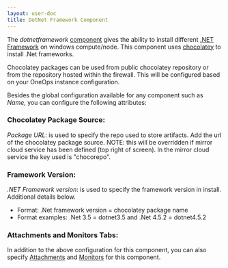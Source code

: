 ```yaml
---
layout: user-doc
title: DotNet Framework Component
---
```


The _dotnetframework_ [component](./components.html) gives the ability to install different
[.NET Framework](https://msdn.microsoft.com/en-us/library/w0x726c2(v=vs.110).aspx) on windows
compute/node. This component uses [chocolatey](./chocolatey-package-component.html) to install .Net frameworks.

Chocolatey packages can be used from public chocolatey repository or from the repository hosted within the firewall. This
will be configured based on your OneOps instance configuration.<br>

Besides the global configuration available for any component such as _Name_, you can configure the
following attributes:<br>

### Chocolatey Package Source:
_Package URL_: is used to specify the repo used to store artifacts. Add the url of the chocolatey package source. NOTE: this
will be overridden if mirror cloud service has been defined (top right of screen). In the mirror cloud service the key
used is "chocorepo".<br>

### Framework Version:
_.NET Framework version_: is used to specify the framework version in install. Additional details below.
* Format: .Net framework version = chocolatey package name
* Format examples: .Net 3.5 = dotnet3.5 and .Net 4.5.2 = dotnet4.5.2

### Attachments and Monitors Tabs:
In addition to the above configuration for this component, you can also specify [Attachments](./attachments.html) and
[Monitors](../operation/monitors.html) for this component.